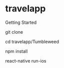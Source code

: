 # travelapp

Getting Started

git clone 

cd travelapp/Tumbleweed

npm install 

react-native run-ios
